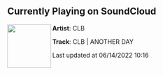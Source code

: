 ## Currently Playing on SoundCloud

[<img align="left" width="100" src="https://i1.sndcdn.com/artworks-N08yA2gpKAqZEZVm-woyd4Q-t500x500.jpg">](https://soundcloud.com/clb_sounds/clb-another-day-bootlegs-001)

**Artist**: CLB 

**Track**: CLB | ANOTHER DAY

Last updated at 06/14/2022 10:16
